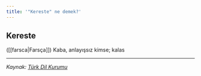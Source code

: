 ```yaml
---
title: '"Kereste" ne demek?'
---
```


## Kereste
([[farsca|Farsça]]) Kaba, anlayışsız kimse; kalas

---
*Kaynak: [Türk Dil Kurumu](https://www.sozluk.gov.tr/?aranan=kalas)*